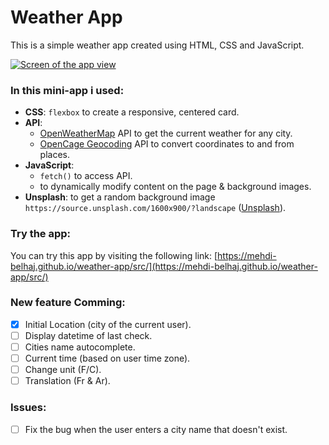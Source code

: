 # Weather App

This is a simple weather app created using HTML, CSS and JavaScript.

[![Screen of the app view](./assets/weather-app-screen.png  "App view.")](https://mehdi-belhaj.github.io/weather-app/src/)

### In this mini-app i used:
- **CSS**: `flexbox` to create a responsive, centered card.
- **API**:
	- [OpenWeatherMap](https://openweathermap.org/) API to get the current weather for any city.
	- [OpenCage Geocoding](https://opencagedata.com/) API to convert coordinates to and from places.
- **JavaScript**: 
	- `fetch()` to access API.
	- to dynamically modify content on the page & background images.
- **Unsplash**: to get a random background image `https://source.unsplash.com/1600x900/?landscape` ([Unsplash](https://unsplash.com/)).

### Try the app:
You can try this app by visiting the following link:
[https://mehdi-belhaj.github.io/weather-app/src/](https://mehdi-belhaj.github.io/weather-app/src/)

### New feature Comming:
- [x] Initial Location (city of the current user).
- [ ] Display datetime of last check.
- [ ] Cities name autocomplete.
- [ ] Current time (based on user time zone).
- [ ] Change unit (F/C).
- [ ] Translation (Fr & Ar).

### Issues:
- [ ] Fix the bug when the user enters a city name that doesn't exist.